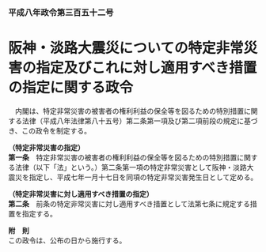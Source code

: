 ### 平成八年政令第三百五十二号  
# 阪神・淡路大震災についての特定非常災害の指定及びこれに対し適用すべき措置の指定に関する政令  
　内閣は、特定非常災害の被害者の権利利益の保全等を図るための特別措置に関する法律（平成八年法律第八十五号）第二条第一項及び第二項前段の規定に基づき、この政令を制定する。  
  
**（特定非常災害の指定）**  
**第一条**　特定非常災害の被害者の権利利益の保全等を図るための特別措置に関する法律（以下「法」という。）第二条第一項の特定非常災害として阪神・淡路大震災を指定し、平成七年一月十七日を同項の特定非常災害発生日として定める。  
  
**（特定非常災害に対し適用すべき措置の指定）**  
**第二条**　前条の特定非常災害に対し適用すべき措置として法第七条に規定する措置を指定する。  
  
**附　則**  
この政令は、公布の日から施行する。  
  

